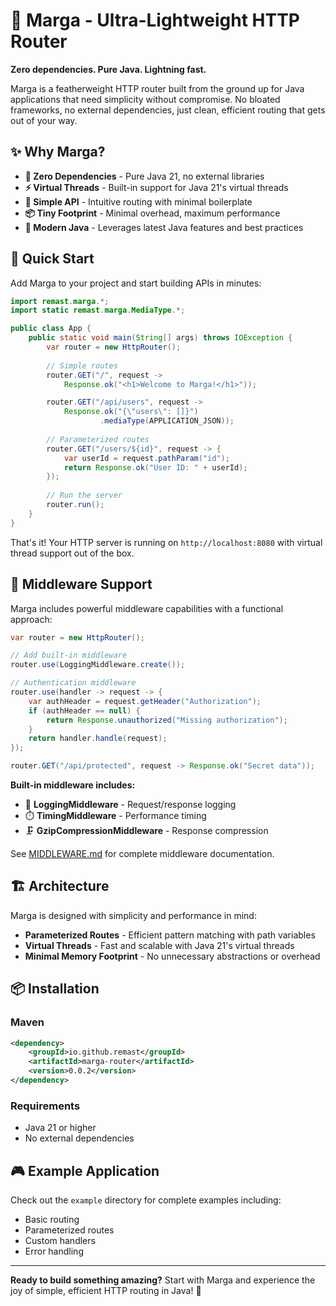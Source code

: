 # 🚀 Marga - Ultra-Lightweight HTTP Router

**Zero dependencies. Pure Java. Lightning fast.**

Marga is a featherweight HTTP router built from the ground up for Java applications that need simplicity without compromise. No bloated frameworks, no external dependencies, just clean, efficient routing that gets out of your way.

## ✨ Why Marga?

- **🎯 Zero Dependencies** - Pure Java 21, no external libraries
- **⚡ Virtual Threads** - Built-in support for Java 21's virtual threads
- **🔧 Simple API** - Intuitive routing with minimal boilerplate
- **📦 Tiny Footprint** - Minimal overhead, maximum performance
- **🎨 Modern Java** - Leverages latest Java features and best practices

## 🚀 Quick Start

Add Marga to your project and start building APIs in minutes:

```java
import remast.marga.*;
import static remast.marga.MediaType.*;

public class App {
    public static void main(String[] args) throws IOException {
        var router = new HttpRouter();
        
        // Simple routes
        router.GET("/", request -> 
            Response.ok("<h1>Welcome to Marga!</h1>"));

        router.GET("/api/users", request -> 
            Response.ok("{\"users\": []}")
                    .mediaType(APPLICATION_JSON));
            
        // Parameterized routes
        router.GET("/users/${id}", request -> {
            var userId = request.pathParam("id");
            return Response.ok("User ID: " + userId);
        });
        
        // Run the server
        router.run();
    }
}
```

That's it! Your HTTP server is running on `http://localhost:8080` with virtual thread support out of the box.

## 🔧 Middleware Support

Marga includes powerful middleware capabilities with a functional approach:

```java
var router = new HttpRouter();

// Add built-in middleware
router.use(LoggingMiddleware.create());

// Authentication middleware
router.use(handler -> request -> {
    var authHeader = request.getHeader("Authorization");
    if (authHeader == null) {
        return Response.unauthorized("Missing authorization");
    }
    return handler.handle(request);
});

router.GET("/api/protected", request -> Response.ok("Secret data"));
```

**Built-in middleware includes:**
- 📝 **LoggingMiddleware** - Request/response logging
- ⏱️ **TimingMiddleware** - Performance timing
- 🗜️ **GzipCompressionMiddleware** - Response compression

See [MIDDLEWARE.md](MIDDLEWARE.md) for complete middleware documentation.

## 🏗️ Architecture

Marga is designed with simplicity and performance in mind:

- **Parameterized Routes** - Efficient pattern matching with path variables
- **Virtual Threads** - Fast and scalable with Java 21's virtual threads
- **Minimal Memory Footprint** - No unnecessary abstractions or overhead

## 📦 Installation

### Maven
```xml
<dependency>
    <groupId>io.github.remast</groupId>
    <artifactId>marga-router</artifactId>
    <version>0.0.2</version>
</dependency>
```

### Requirements
- Java 21 or higher
- No external dependencies

## 🎮 Example Application

Check out the `example` directory for complete examples including:
- Basic routing
- Parameterized routes
- Custom handlers
- Error handling

---

**Ready to build something amazing?** Start with Marga and experience the joy of simple, efficient HTTP routing in Java! 🎉
